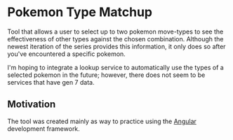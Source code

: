 # Pokemon Type Matchup

Tool that allows a user to select up to two pokemon move-types to see the effectiveness of other types against the chosen combination.
Although the newest iteration of the series provides this information, it only does so after you've encountered a specific pokemon.

I'm hoping to integrate a lookup service to automatically use the types of a selected pokemon in the future;
however, there does not seem to be services that have gen 7 data.

## Motivation
The tool was created mainly as way to practice using the [Angular](https://angular.io/) development framework. 